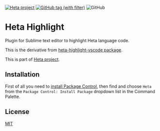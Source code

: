 [![Heta project](https://img.shields.io/badge/%CD%B1-Heta_project-blue)](https://hetalang.github.io/)
[![GitHub tag (with filter)](https://img.shields.io/github/v/tag/hetalang/heta-highlight-sublime)](https://packagecontrol.io/packages/heta)
![GitHub](https://img.shields.io/github/license/hetalang/heta-highlight-sublime)

# Heta Highlight

Plugin for Sublime text editor to highlight Heta language code.

This is the derivative from [heta-highlight-vscode package](https://github.com/hetalang/heta-highlight-vscode).

This is part of [Heta project](https://hetalang.github.io/#).

## Installation

First of all you need to [install Package Control](https://packagecontrol.io/installation), then find and choose `Heta` from the `Package Control: Install Package` dropdown list in the Command Palette.

## License

[MIT](LICENSE)
